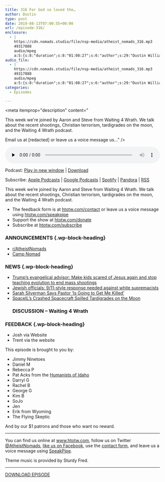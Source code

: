 ```yaml
---
title: 316 For God so loved the…
author: Dustin
type: post
date: 2019-08-13T07:00:55+00:00
url: /episode-316/
enclosure:
  - |
    https://cdn.nomads.studio/file/nsp-media/atheist_nomads_316.mp3
    49317888
    audio/mpeg
    a:5:{s:8:"duration";s:8:"01:08:27";s:6:"author";s:29:"Dustin Williams, Aaron, Steve";s:8:"explicit";s:1:"1";s:13:"episode_title";s:23:"For God so loved the...";s:10:"episode_no";s:3:"316";}
audio_file:
  - |
    https://cdn.nomads.studio/file/nsp-media/atheist_nomads_316.mp3
    49317888
    audio/mpeg
    a:5:{s:8:"duration";s:8:"01:08:27";s:6:"author";s:29:"Dustin Williams, Aaron, Steve";s:8:"explicit";s:1:"1";s:13:"episode_title";s:23:"For God so loved the...";s:10:"episode_no";s:3:"316";}
categories:
  - Episodes

---
```

<div itemscope itemtype="http://schema.org/AudioObject">
  <meta itemprop="name" content="316 For God so loved the&#8230;" />
  
  <meta itemprop="uploadDate" content="2019-08-13T01:00:55-06:00" />
  
  <meta itemprop="encodingFormat" content="audio/mpeg" />
  
  <meta itemprop="duration" content="PT1H08M27S" />
  
  <meta itemprop="description" content="


This week we're joined by Aaron and Steve from Waiting 4 Wrath. We talk about the recent shootings, Christian terrorism, tardigrades on the moon, and the Waiting 4 Wrath podcast.








Email us at [redacted] or leave us a voice message us..." />
  
  <meta itemprop="contentUrl" content="https://dts.podtrac.com/redirect.mp3/cdn.nomads.studio/file/nsp-media/atheist_nomads_316.mp3" />
  
  <meta itemprop="contentSize" content="47.0" />
  
  <div class="powerpress_player" id="powerpress_player_8579">
    <audio class="wp-audio-shortcode" id="audio-3971-323" preload="none" style="width: 100%;" controls="controls"><source type="audio/mpeg" src="https://dts.podtrac.com/redirect.mp3/cdn.nomads.studio/file/nsp-media/atheist_nomads_316.mp3?_=323" /><a href="https://dts.podtrac.com/redirect.mp3/cdn.nomads.studio/file/nsp-media/atheist_nomads_316.mp3">https://dts.podtrac.com/redirect.mp3/cdn.nomads.studio/file/nsp-media/atheist_nomads_316.mp3</a></audio>
  </div>
</div>

<p class="powerpress_links powerpress_links_mp3">
  Podcast: <a href="https://dts.podtrac.com/redirect.mp3/cdn.nomads.studio/file/nsp-media/atheist_nomads_316.mp3" class="powerpress_link_pinw" target="_blank" title="Play in new window" onclick="return powerpress_pinw('https://htotw.com/?powerpress_pinw=3971-podcast');" rel="nofollow">Play in new window</a> | <a href="https://dts.podtrac.com/redirect.mp3/cdn.nomads.studio/file/nsp-media/atheist_nomads_316.mp3" class="powerpress_link_d" title="Download" rel="nofollow" download="atheist_nomads_316.mp3">Download</a>
</p>

<p class="powerpress_links powerpress_subscribe_links">
  Subscribe: <a href="https://podcasts.apple.com/us/podcast/humanists-take-on-the-world/id530050098?mt=2&ls=1" class="powerpress_link_subscribe powerpress_link_subscribe_itunes" target="_blank" title="Subscribe on Apple Podcasts" rel="nofollow">Apple Podcasts</a> | <a href="https://www.google.com/podcasts?feed=aHR0cDovL2F0aGVpc3Rub21hZHMubGlic3luLmNvbS9yc3M%3D" class="powerpress_link_subscribe powerpress_link_subscribe_googleplay" target="_blank" title="Subscribe on Google Podcasts" rel="nofollow">Google Podcasts</a> | <a href="https://open.spotify.com/show/3LzK2xZGike6Tc1GEMtMbr?si=LieN9SNuTpq96smuaUsH8A" class="powerpress_link_subscribe powerpress_link_subscribe_spotify" target="_blank" title="Subscribe on Spotify" rel="nofollow">Spotify</a> | <a href="https://www.pandora.com/podcast/atheist-nomads/PC:10122?corr=62071012&part=ug" class="powerpress_link_subscribe powerpress_link_subscribe_pandora" target="_blank" title="Subscribe on Pandora" rel="nofollow">Pandora</a> | <a href="https://htotw.com/feed/podcast/" class="powerpress_link_subscribe powerpress_link_subscribe_rss" target="_blank" title="Subscribe via RSS" rel="nofollow">RSS</a>
</p>

This week we&#8217;re joined by Aaron and Steve from Waiting 4 Wrath. We talk about the recent shootings, Christian terrorism, tardigrades on the moon, and the Waiting 4 Wrath podcast.

<!--more-->

  * The feedback form is at [htotw.com/contact](https://htotw.com/contact) or leave us a voice message using <a href="https://htotw.com/speakpipe" target="_blank" rel="noopener noreferrer">htotw.com/speakpipe</a>
  * Support the show at <a href="https://htotw.com/donate" target="_blank" rel="noopener noreferrer">htotw.com/donate</a>
  * Subscribe at <a href="https://htotw.com/subscribe" target="_blank" rel="noopener noreferrer">htotw.com/subscribe</a>

### ANNOUNCEMENTS {.wp-block-heading}

  * [r/AtheistNomads][1]
  * [Camp Nomad][2]

### NEWS {.wp-block-heading}

  * [Trump’s evangelical advisor: Make kids scared of Jesus again and stop teaching evolution to end mass shootings][3]
  * [Jewish officials: 9/11-style response needed against white supremacists][4]
  * [Sarah Silverman Says Pastor ‘Is Going to Get Me Killed’][5]
  * [SpaceIL’s Crashed Spacecraft Spilled Tardigrades on the Moon][6] 
    ### DISCUSSION &#8211; Waiting 4 Wrath

### FEEDBACK {.wp-block-heading}

  * Josh via Website
  * Trent via the website

This episode is brought to you by:

  * Jimmy Ninetoes
  * Daniel M
  * Rebecca P
  * Pat Acks from the <a href="https://www.humanistsofidaho.org" target="_blank" rel="noopener noreferrer">Humanists of Idaho</a>
  * Darryl G
  * Rachel B
  * George G
  * Kim B
  * SoJo
  * Jen
  * Erik from Wyoming
  * The Flying Skeptic

And by our $1 patrons and those who want no reward.

<hr class="wp-block-separator" />

You can find us online at <a href="https://www.htotw.com/" target="_blank" rel="noopener noreferrer">www.htotw.com</a>, follow us on Twitter <a href="https://htotw.com/twitter" target="_blank" rel="noopener noreferrer">@AtheistNomads</a>, <a href="https://htotw.com/facebook" target="_blank" rel="noopener noreferrer">like us on Facebook</a>, use the [contact form](https://htotw.com/contact), and leave us a voice message using <a href="https://htotw.com/speakpipe" target="_blank" rel="noopener noreferrer">SpeakPipe</a>.

Theme music is provided by Sturdy Fred.

<hr class="wp-block-separator" />

[DOWNLOAD EPISODE][7]

 [1]: https://www.reddit.com/r/AtheistNomads/
 [2]: https://htotw.com/camp
 [3]: https://www.rawstory.com/2019/08/trumps-evangelical-advisor-make-kids-scared-of-jesus-again-and-stop-teaching-evolution-to-end-mass-shootings/
 [4]: https://www.jpost.com/American-Politics/Jewish-officials-911-style-response-needed-against-white-suprermacists-598239
 [5]: https://lawandcrime.com/high-profile/sarah-silverman-florida-pastor-adam-fannin-is-going-to-get-me-killed/
 [6]: https://www.wired.com/story/a-crashed-israeli-lunar-lander-spilled-tardigrades-on-the-moon/
 [7]: https://dts.podtrac.com/redirect.mp3/cdn.nomads.studio/file/nsp-media/atheist_nomads_316.mp3